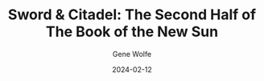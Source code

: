 ---
title: "Sword & Citadel: The Second Half of The Book of the New Sun"
author: "Gene Wolfe"
date: 2024-02-12
weight: 1
books/tags:
    - "fiction"
    - "science-fiction"
    - "deep future"
    - "fantasy"
---